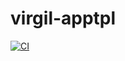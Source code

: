 # virgil-apptpl

[![CI](https://github.com/francisco-ltech/virgil-apptpl/actions/workflows/main.yml/badge.svg)](https://github.com/francisco-ltech/virgil-apptpl/actions/workflows/main.yml)

